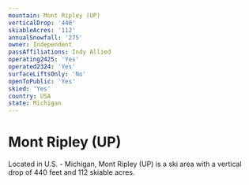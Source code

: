 ```yaml
---
mountain: Mont Ripley (UP)
verticalDrop: '440'
skiableAcres: '112'
annualSnowfall: '275'
owner: Independent
passAffiliations: Indy Allied
operating2425: 'Yes'
operated2324: 'Yes'
surfaceLiftsOnly: 'No'
openToPublic: 'Yes'
skied: 'Yes'
country: USA
state: Michigan
---
```


# Mont Ripley (UP)

Located in U.S. - Michigan, Mont Ripley (UP) is a ski area with a vertical drop of 440 feet and 112 skiable acres.
